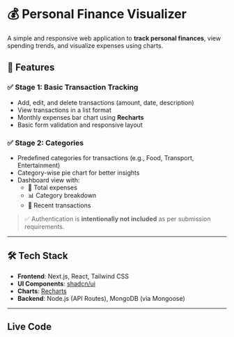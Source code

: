 # 💰 Personal Finance Visualizer

A simple and responsive web application to **track personal finances**, view spending trends, and visualize expenses using charts.

## 🚀 Features

### ✅ Stage 1: Basic Transaction Tracking
- Add, edit, and delete transactions (amount, date, description)
- View transactions in a list format
- Monthly expenses bar chart using **Recharts**
- Basic form validation and responsive layout

### ✅ Stage 2: Categories
- Predefined categories for transactions (e.g., Food, Transport, Entertainment)
- Category-wise pie chart for better insights
- Dashboard view with:
  - 💸 Total expenses
  - 📊 Category breakdown
  - 🧾 Recent transactions

> ✅ Authentication is **intentionally not included** as per submission requirements.

---

## 🛠 Tech Stack

- **Frontend**: Next.js, React, Tailwind CSS
- **UI Components**: [shadcn/ui](https://ui.shadcn.com/)
- **Charts**: [Recharts](https://recharts.org/)
- **Backend**: Node.js (API Routes), MongoDB (via Mongoose)

---

## Live Code
